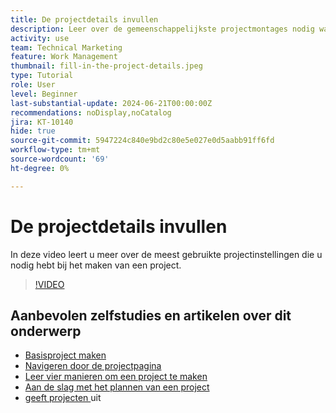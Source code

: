 ```yaml
---
title: De projectdetails invullen
description: Leer over de gemeenschappelijkste projectmontages nodig wanneer het creëren van een project.
activity: use
team: Technical Marketing
feature: Work Management
thumbnail: fill-in-the-project-details.jpeg
type: Tutorial
role: User
level: Beginner
last-substantial-update: 2024-06-21T00:00:00Z
recommendations: noDisplay,noCatalog
jira: KT-10140
hide: true
source-git-commit: 5947224c840e9bd2c80e5e027e0d5aabb91ff6fd
workflow-type: tm+mt
source-wordcount: '69'
ht-degree: 0%

---
```


# De projectdetails invullen

In deze video leert u meer over de meest gebruikte projectinstellingen die u nodig hebt bij het maken van een project.

>[!VIDEO](https://video.tv.adobe.com/v/3430410/?quality=12&learn=on)


## Aanbevolen zelfstudies en artikelen over dit onderwerp

* [Basisproject maken](/help/manage-work/projects/understand-basic-project-creation.md)
* [Navigeren door de projectpagina](/help/manage-work/projects/navigate-the-project-page.md)
* [Leer vier manieren om een project te maken](/help/manage-work/projects/understand-other-ways-to-create-projects.md)
* [Aan de slag met het plannen van een project](/help/manage-work/projects/getting-started-plan-a-project.md)
* [ geeft projecten ](https://experienceleague.adobe.com/en/docs/workfront/using/manage-work/projects/manage-projects/edit-projects) uit
